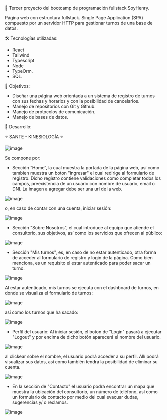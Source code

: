 🌟 Tercer proyecto del bootcamp de programación fullstack SoyHenry.

Página web con estructura fullstack. Single Page Application (SPA) compuesto por un servidor HTTP para gestionar turnos de una base de datos. 

🛠️ Tecnologías utilizadas:
- React
- Tailwind
- Typescript
- Node
- TypeOrm.
- SQL.

🎯 Objetivos:
- Diseñar una página web orientada a un sistema de registro de turnos con sus fechas y horarios y con la posibilidad de cancelarlos.
- Manejo de repositorios con Git y Github.
- Manejo de protocolos de comunicación.
- Manejo de bases de datos. 

🚀 Desarrollo:



⭐ SANTE - KINESIOLOGÍA ⭐

![image](https://github.com/user-attachments/assets/249abd12-281e-46fc-97cf-3faada02c601)

Se compone por:

- Sección “Home”, la cual muestra la portada de la página web, así como tambien muestra un boton "ingresar" el cual redirige al formulario de registro. Dicho registro contiene validaciones como completar todos los campos, preexistencia de un usuario con nombre de usuario, email o DNI. La imagen a agregar debe ser una url de la web. 

![image](https://github.com/user-attachments/assets/b34a6e42-2633-45d8-b1bb-d6a87da86612)

o, en caso de contar con una cuenta, iniciar sesión:

![image](https://github.com/user-attachments/assets/ee6eb4be-49c4-427f-926e-6c43b9d9cece)

- Sección "Sobre Nosotros", el cual introduce al equipo que atiende el consultorio, sus objetivos, así como los servicios que ofrecen al público:

![image](https://github.com/user-attachments/assets/81073b4d-e1ed-4d61-980b-7d26e8f96123)

- Sección "Mis turnos", es, en caso de no estar autenticado, otra forma de acceder al formulario de registro y login de la página. Como bien menciona, es un requisito el estar autenticado para poder sacar un turno.

![image](https://github.com/user-attachments/assets/80470284-7e21-46f1-8435-ca883bba7485)

Al estar autenticado, mis turnos se ejecuta con el dashboard de turnos, en donde se visualiza el formulario de turnos:

![image](https://github.com/user-attachments/assets/481354f4-94e9-4ee8-95e6-9be03d59c4a9)

así como los turnos que ha sacado:

![image](https://github.com/user-attachments/assets/33797b6d-df5b-417a-92f3-fb3c90204fcf)

- Perfil del usuario: Al iniciar sesión, el boton de "Login" pasará a ejecutar "Logout" y por encima de dicho botón aparecerá el nombre del usuario.

![image](https://github.com/user-attachments/assets/117ff4c3-5e43-4423-abc3-8822ec6b4b16)

al clickear sobre el nombre, el usuario podrá acceder a su perfil. Allí podrá visualizar sus datos, así como también tendrá la posibilidad de eliminar su cuenta.

![image](https://github.com/user-attachments/assets/f9fedc98-a686-4c50-ad2d-8b6f4103f919)

- En la sección de "Contacto" el usuario podrá encontrar un mapa que muestra la ubicación del consultorio, un número de teléfono, así como un formulario de contacto por medio del cual evacuar dudas, sugerencias y/ o reclamos.

![image](https://github.com/user-attachments/assets/0a3abfc8-09b0-4b00-bddf-353baa754ba9)










